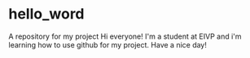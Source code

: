 # hello_word
A repository for my project
Hi everyone!
I'm a student at EIVP and i'm learning how to use github for my project.
Have a nice day!
